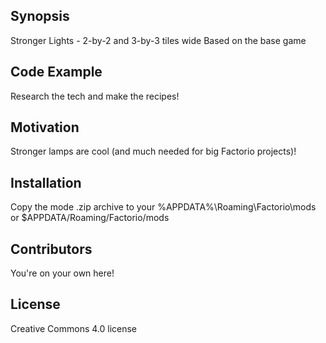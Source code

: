 ## Synopsis

Stronger Lights - 2-by-2 and 3-by-3 tiles wide
Based on the base game

## Code Example

Research the tech and make the recipes!

## Motivation

Stronger lamps are cool (and much needed for big Factorio projects)!

## Installation

Copy the mode .zip archive to your %APPDATA%\Roaming\Factorio\mods or $APPDATA/Roaming/Factorio/mods

## Contributors

You're on your own here!

## License

Creative Commons 4.0 license